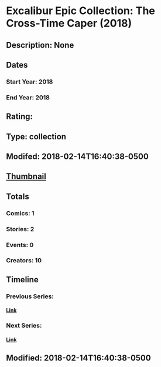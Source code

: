 # Excalibur Epic Collection: The Cross-Time Caper (2018)
## Description: None
## Dates
### Start Year: 2018
### End Year: 2018
## Rating: 
## Type: collection
## Modifed: 2018-02-14T16:40:38-0500
## [Thumbnail](http://i.annihil.us/u/prod/marvel/i/mg/b/40/image_not_available.jpg)
## Totals
### Comics: 1
### Stories: 2
### Events: 0
### Creators: 10
## Timeline
### Previous Series: 
#### [Link]()
### Next Series: 
#### [Link]()
## Modified: 2018-02-14T16:40:38-0500